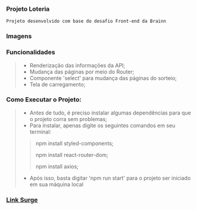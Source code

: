 ### Projeto Loteria
    Projeto desenvolvido com base do desafio Front-end da Brainn

### Imagens

### Funcionalidades
> - Renderização das informações da API;
> - Mudança das páginas por meio do Router;
> - Componente 'select' para mudança das páginas do sorteio;
> - Tela de carregamento;

### Como Executar o Projeto:
> - Antes de tudo, é preciso instalar algumas dependências para que o projeto corra sem problemas;
> - Para instalar, apenas digite os seguintes comandos em seu terminal:
>
>> npm install styled-components;
>>
>> npm install react-router-dom;
>> 
>> npm install axios;
>
> - Após isso, basta digitar 'npm run start' para o projeto ser iniciado em sua máquina local

### [Link Surge](http://previous-coal.surge.sh/)
